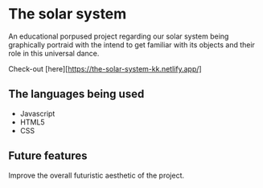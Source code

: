 # The solar system
An educational porpused project regarding our solar system being graphically portraid with the intend to get familiar with its objects and their role in this universal dance.

Check-out [here][https://the-solar-system-kk.netlify.app/]

## The languages being used
- Javascript
- HTML5
- CSS

## Future features
Improve the overall futuristic aesthetic of the project.

